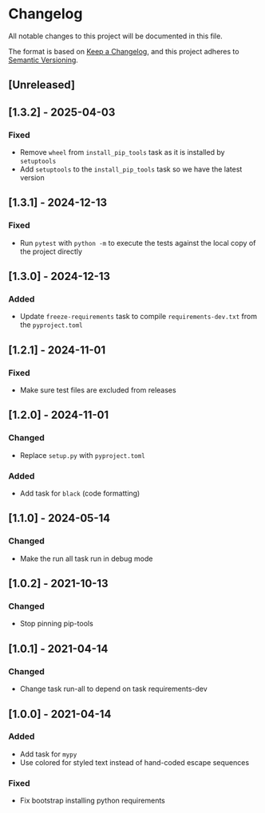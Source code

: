 # Changelog

All notable changes to this project will be documented in this file.

The format is based on [Keep a Changelog](https://keepachangelog.com/en/1.1.0/),
and this project adheres to [Semantic Versioning](https://semver.org/spec/v2.0.0.html).

## [Unreleased]

## [1.3.2] - 2025-04-03

### Fixed

- Remove `wheel` from `install_pip_tools` task as it is installed by `setuptools`
- Add `setuptools` to the `install_pip_tools` task so we have the latest version

## [1.3.1] - 2024-12-13

### Fixed

- Run `pytest` with `python -m` to execute the tests against the local copy of the project directly

## [1.3.0] - 2024-12-13

### Added

- Update `freeze-requirements` task to compile `requirements-dev.txt` from the `pyproject.toml`

## [1.2.1] - 2024-11-01

### Fixed

- Make sure test files are excluded from releases

## [1.2.0] - 2024-11-01

### Changed

- Replace `setup.py` with `pyproject.toml`

### Added

- Add task for `black` (code formatting)

## [1.1.0] - 2024-05-14

### Changed

- Make the run all task run in debug mode

## [1.0.2] - 2021-10-13

### Changed

- Stop pinning pip-tools

## [1.0.1] - 2021-04-14

### Changed

- Change task run-all to depend on task requirements-dev

## [1.0.0] - 2021-04-14

### Added

- Add task for `mypy`
- Use colored for styled text instead of hand-coded escape sequences

### Fixed

- Fix bootstrap installing python requirements
